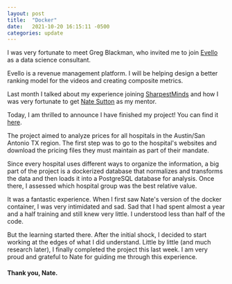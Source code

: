 ```yaml
---
layout: post
title:  "Docker"
date:   2021-10-20 16:15:11 -0500
categories: update
---
```


I was very fortunate to meet Greg Blackman, who invited me to join [Evello][evello] as a data science consultant. 

Evello is a revenue management platform. I will be helping design a better ranking model for the videos and creating composite metrics.

Last month I talked about my experience joining [SharpestMinds][sm] and how I was very fortunate to get [Nate Sutton][nate] as my mentor. 

Today, I am thrilled to announce I have finished my project! You can find it [here][project]. 

The project aimed to analyze prices for all hospitals in the Austin/San Antonio TX region. The first step was to go to the hospital's websites and download the pricing files they must maintain as part of their mandate.

Since every hospital uses different ways to organize the information, a big part of the project is a dockerized database that normalizes and transforms the data and then loads it into a PostgreSQL database for analysis. Once there, I assessed which hospital group was the best relative value.

It was a fantastic experience. When I first saw Nate's version of the docker container, I was very intimidated and sad. Sad that I had spent almost a year and a half training and still knew very little. I understood less than half of the code.

But the learning started there. After the initial shock, I decided to start working at the edges of what I did understand. Little by little (and much research later), I finally completed the project this last week. I am very proud and grateful to Nate for guiding me through this experience. 

#### Thank you, Nate.



[evello]: https://www.evello.io
[sm]: https://www.sharpestminds.com
[nate]: https://nasutton.medium.com
[project]: https://github.com/jQSfire125/price-transparency-tx
